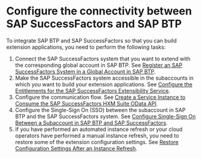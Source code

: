 # Configure the connectivity between SAP SuccessFactors and SAP BTP

To integrate SAP BTP and SAP SuccessFactors so that you can build extension applications, you need to perform the following tasks:
1. Connect the SAP SuccessFactors system that you want to extend with the corresponding global account in SAP BTP. See [Register an SAP SuccessFactors System in a Global Account in SAP BTP](https://help.sap.com/viewer/65de2977205c403bbc107264b8eccf4b/Cloud/en-US/e956ba209f30447cb55140e38c15e345.html).
2. Make the SAP SuccessFactors system accessible in the subaccounts in which you want to build your extension applications. See [Configure the Entitlements for the SAP SuccessFactors Extensibility Service](https://help.sap.com/viewer/65de2977205c403bbc107264b8eccf4b/Cloud/en-US/b01e6255607a42889483115dbd56cc1f.html).
3. Configure the communication flow. See [Create a Service Instance to Consume the SAP SuccessFactors HXM Suite OData API](https://help.sap.com/viewer/65de2977205c403bbc107264b8eccf4b/Cloud/en-US/46c5ea17eff94bc6949857e588797273.html).
4. Configure the Single-Sign On (SSO) between the subaccount in SAP BTP and the SAP SuccessFactors system. See [Configure Single-Sign On Between a Subaccount in SAP BTP and SAP SuccessFactors](https://help.sap.com/viewer/65de2977205c403bbc107264b8eccf4b/Cloud/en-US/64da613776814c3f8d899686dee558ca.html).
5. If you have performed an automated instance refresh or your cloud operators have performed a manual instance refresh, you need to restore some of the extension configuration settings. See [Restore Configuration Settings After an Instance Refresh](https://help.sap.com/viewer/65de2977205c403bbc107264b8eccf4b/Cloud/en-US/4c1bf988d60e49bf95a488f5ec18f2b4.html).
